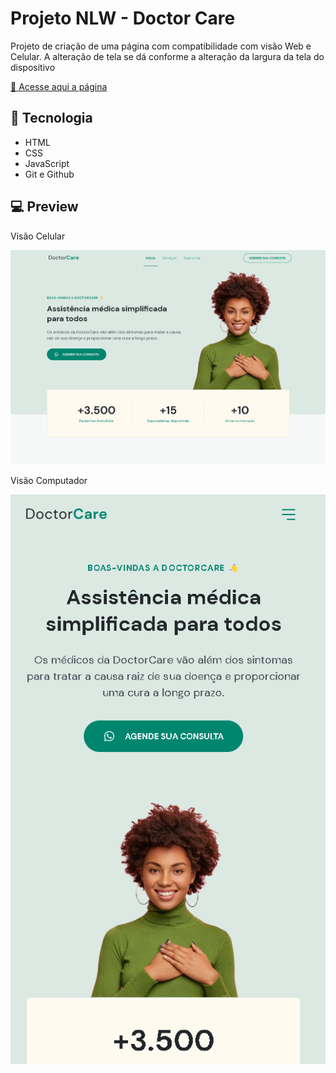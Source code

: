 # Projeto NLW - Doctor Care

Projeto de criação de uma página com compatibilidade com visão Web e Celular.
A alteração de tela se dá conforme a alteração da largura da tela do dispositivo

[:link: Acesse aqui a página](https://mateussilva93.github.io/02.-NLW--8---Origin/)

## :wrench: Tecnologia

- HTML
- CSS
- JavaScript
- Git e Github

## :computer: Preview

Visão Celular

![preview](./github/preview1.png)

Visão Computador

![preview](./github/preview2.png)
